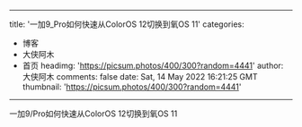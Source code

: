 
---
title: '一加9_Pro如何快速从ColorOS 12切换到氧OS 11'
categories: 
 - 博客
 - 大侠阿木
 - 首页
headimg: 'https://picsum.photos/400/300?random=4441'
author: 大侠阿木
comments: false
date: Sat, 14 May 2022 16:21:25 GMT
thumbnail: 'https://picsum.photos/400/300?random=4441'
---

<div>   
一加9/Pro如何快速从ColorOS 12切换到氧OS 11  
</div>
            